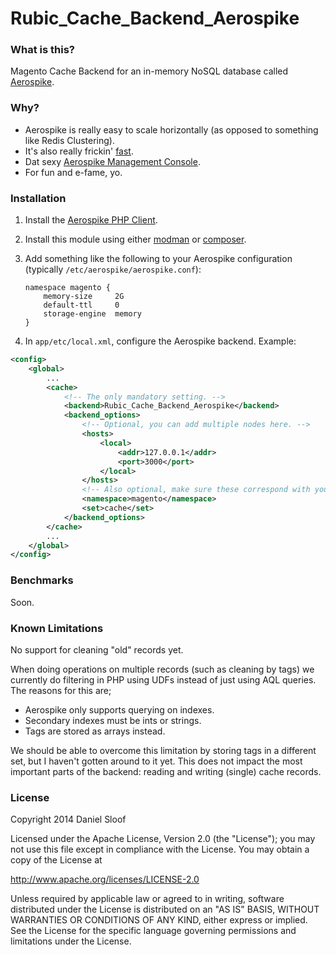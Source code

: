 # Rubic_Cache_Backend_Aerospike

### What is this?

Magento Cache Backend for an in-memory NoSQL database called [Aerospike](http://www.aerospike.com/).

### Why?

- Aerospike is really easy to scale horizontally (as opposed to something like Redis Clustering).
- It's also really frickin' [fast](http://www.aerospike.com/performance/).
- Dat sexy [Aerospike Management Console](https://www.youtube.com/watch?v=CF83TmR-NME&t=3m0s).
- For fun and e-fame, yo.

### Installation

1. Install the [Aerospike PHP Client](http://www.aerospike.com/docs/client/php/install/).
2. Install this module using either [modman](https://github.com/colinmollenhour/modman) or [composer](https://getcomposer.org/).
3. Add something like the following to your Aerospike configuration (typically ``/etc/aerospike/aerospike.conf``):

    ```
    namespace magento {
        memory-size     2G
        default-ttl     0
        storage-engine  memory
    }
    ```
    
4. In ``app/etc/local.xml``, configure the Aerospike backend. Example:
```xml
<config>
    <global>
        ...
        <cache>
            <!-- The only mandatory setting. -->
            <backend>Rubic_Cache_Backend_Aerospike</backend>
            <backend_options>
                <!-- Optional, you can add multiple nodes here. -->
                <hosts>
                    <local>
                        <addr>127.0.0.1</addr>
                        <port>3000</port>
                    </local>
                </hosts>
                <!-- Also optional, make sure these correspond with your configuration. -->
                <namespace>magento</namespace>
                <set>cache</set>
            </backend_options>
        </cache>
        ...
    </global>
</config>
```

### Benchmarks

Soon.

### Known Limitations

No support for cleaning "old" records yet.

When doing operations on multiple records (such as cleaning by tags) we currently do filtering in PHP using UDFs instead of just using AQL queries. The reasons for this are;

- Aerospike only supports querying on indexes.
- Secondary indexes must be ints or strings.
- Tags are stored as arrays instead.

We should be able to overcome this limitation by storing tags in a different set, but I haven't gotten around to it yet. This does not impact the most important parts of the backend: reading and writing (single) cache records.

### License

Copyright 2014 Daniel Sloof

Licensed under the Apache License, Version 2.0 (the "License"); you may not use this file except in compliance with the License. You may obtain a copy of the License at

http://www.apache.org/licenses/LICENSE-2.0

Unless required by applicable law or agreed to in writing, software distributed under the License is distributed on an "AS IS" BASIS, WITHOUT WARRANTIES OR CONDITIONS OF ANY KIND, either express or implied. See the License for the specific language governing permissions and limitations under the License.

